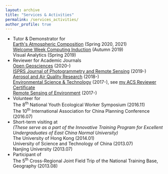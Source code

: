 ```yaml
---
layout: archive
title: "Services & Activities"
permalink: /services_activities/
author_profile: true
---
```


<!-- {% include base_path %} -->

- Tutor & Demonstrator for<br/>
  [Earth's Atmospheric Composition](https://sites.google.com/view/palmerteachinglab/home/atmoscomp?authuser=0) (Spring 2020, 2021)<br/>
  [Welcome Week Computing Induction](https://www.geos.ed.ac.uk/~gisteac/wkzero/) (Autumn 2019)<br/>
  Visual Analytics (Spring 2019)
- Reviewer for Academic Journals<br/>
  [Open Geosciences](https://www.degruyter.com/view/journals/geo/geo-overview.xml) (2020-)<br/>
  [ISPRS Journal of Photogrammetry and Remote Sensing](https://www.journals.elsevier.com/isprs-journal-of-photogrammetry-and-remote-sensing) (2019-)<br/>
  [Aerosol and Air Quality Research](http://www.aaqr.org/) (2018-)<br/>
  [Environmental Science & Technology](https://pubs.acs.org/journal/esthag) (2017-), see [my ACS Reviewer Certificate](https://feiyao-edinburgh.github.io/files/acs_reviewer_certificate.pdf)<br/>
  [Remote Sensing of Environment](https://www.journals.elsevier.com/remote-sensing-of-environment) (2017-)
- Volunteer for<br/>
  The 8<sup>th</sup> National Youth Ecological Worker Symposium (2016.11)<br/>
  The 10<sup>th</sup> International Association for China Planning Conference (2016.07)
- Short-term visiting at<br/>
  <i>(These serve as a part of the Innovative Training Program for Excellent Undergraduates of East China Normal University)</i><br/>
  The University of Hong Kong (2014.01)<br/>
  University of Science and Technology of China (2013.07)<br/>
  Nanjing University (2013.07)
- Participant of<br/>
  The 5<sup>th</sup> Cross-Regional Joint Field Trip of the National Training Base, Geography (2013.08)

